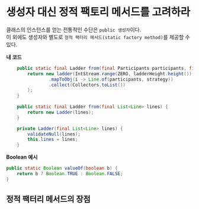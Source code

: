 # 생성자 대신 정적 팩토리 메서드를 고려하라  
클래스의 인스턴스를 얻는 전통적인 수단은 `public 생성자`이다.    
이 외에도 생성자와 별도로 `정적 팩터리 메서드(static factory method)`를 제공할 수 있다.     

**내 코드**
```java
    public static final Ladder from(final Participants participants, final LadderHeight ladderHeight, final LineGenerateStrategy strategy) {
        return new ladder(IntStream.range(ZERO, ladderHeight.height())
                .mapToObj(i -> Line.of(participants, strategy))
                .collect(Collectors.toList())
        );
    }
    
    public static final Ladder from(final List<Line> lines) {
        return new Ladder(lines);
    }

    private Ladder(final List<Line> lines) {
        validateNull(lines);
        this.lines = lines;
    }
```
**Boolean 예시**
```java
public static Boolean valueOf(boolean b) {
    return b ? Boolean.TRUE : Boolean.FALSE;
}
```

## 정적 팩터리 메서드의 장점 
### 

